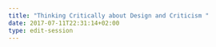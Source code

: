 ```yaml
---
title: "Thinking Critically about Design and Criticism "
date: 2017-07-11T22:31:14+02:00
type: edit-session
---
```


